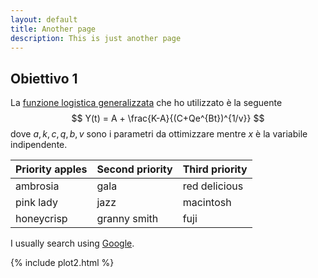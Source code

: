 ```yaml
---
layout: default
title: Another page
description: This is just another page
---
```


## Obiettivo 1

La [funzione logistica generalizzata](https://en.wikipedia.org/wiki/Generalised_logistic_function) che ho utilizzato è la seguente
$$
Y(t) = A + \frac{K-A}{(C+Qe^{Bt})^{1/v}}
$$
dove $a, k, c, q, b, v$ sono i parametri da ottimizzare mentre $x$ è la variabile indipendente.

  
| Priority apples | Second priority | Third priority |
|-------|--------|---------|
| ambrosia | gala | red delicious |
| pink lady | jazz | macintosh |
| honeycrisp | granny smith | fuji |


I usually search using [Google](https://www.google.com "Google").

{% include plot2.html %}
